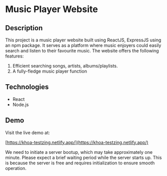 # Music Player Website

## Description

This project is a music player website built using ReactJS, ExpressJS using an npm package. It serves as a platform where music enjoyers could easily search and listen to their favourite music. The website offers the following features:

1. Efficient searching songs, artists, albums/playlists.
2. A fully-fledge music player function

## Technologies

- React
- Node.js
  
## Demo

Visit the live demo at:

[https://khoa-testzing.netlify.app/](https://khoa-testzing.netlify.app/)

We need to initiate a server bootup, which may take approximately one minute. Please expect a brief waiting period while the server starts up. This is because the server is free and requires initialization to ensure smooth operation.
